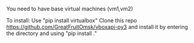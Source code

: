 You need to have base virtual machines (vm1,vm2)

To install:
Use "pip install virtualbox"
Clone this repo https://github.com/GreatFruitOmsk/vboxapi-py3 and install it by entering the directory and using "pip install ."